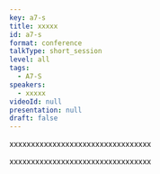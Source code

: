 ```yaml
---
key: a7-s
title: xxxxx
id: a7-s
format: conference
talkType: short_session
level: all
tags:
  - A7-S
speakers:
  - xxxxx
videoId: null
presentation: null
draft: false
---
```

xxxxxxxxxxxxxxxxxxxxxxxxxxxxxxxxx

xxxxxxxxxxxxxxxxxxxxxxxxxxxxxxxxx
